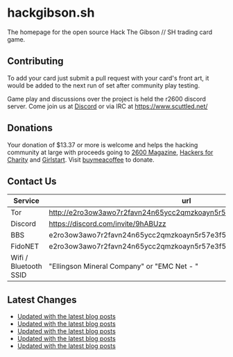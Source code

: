 # hackgibson.sh
The homepage for the open source Hack The Gibson // SH trading card game.


## Contributing

To add your card just submit a pull request with your card's front art, it would be added to the next run of set after community play testing.

Game play and discussions over the project is held the r2600 discord server. Come join us at [Discord](https://discord.com/invite/9hABUzz) or via IRC at https://www.scuttled.net/


## Donations

Your donation of $13.37 or more is welcome and helps the hacking community at large with proceeds going to [2600 Magazine](https://2600.com/), [Hackers for Charity](https://hackersforcharity.org) and [Girlstart](https://girlstart.org).  Visit [buymeacoffee](https://www.buymeacoffee.com/hackgibson.sh) to donate.


## Contact Us

Service | url
-|-
Tor | http://e2ro3ow3awo7r2favn24n65ycc2qmzkoayn5r57e3f56nvjwdcgg32ad.onion
Discord | https://discord.com/invite/9hABUzz
BBS | e2ro3ow3awo7r2favn24n65ycc2qmzkoayn5r57e3f56nvjwdcgg32ad.onion:23
FidoNET | e2ro3ow3awo7r2favn24n65ycc2qmzkoayn5r57e3f56nvjwdcgg32ad.onion:24554
Wifi / Bluetooth SSID | "Ellingson Mineral Company" or "EMC Net - <fidonet address>"

## Latest Changes
<!-- BLOG-POST-LIST:START -->
- [Updated with the latest blog posts](https://github.com/DFW2600/hackgibson.sh/commit/c012156b823c97ab81ea64e7202d7e0edb8b3080)
- [Updated with the latest blog posts](https://github.com/DFW2600/hackgibson.sh/commit/11f33b1eae4bc3be7ecf4468571760e8d33a7551)
- [Updated with the latest blog posts](https://github.com/DFW2600/hackgibson.sh/commit/7e243d4adaee8c574426f5ee7507f7cc3cfb6ae5)
- [Updated with the latest blog posts](https://github.com/DFW2600/hackgibson.sh/commit/8aab295366c5ee454c42cc77c1694e82678ac061)
- [Updated with the latest blog posts](https://github.com/DFW2600/hackgibson.sh/commit/958eb44dde4175eba0464b067b1547308788b752)
<!-- BLOG-POST-LIST:END -->
